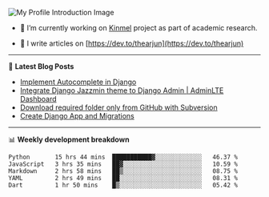 ![My Profile Introduction Image](https://i.ibb.co/tLFZ15Q/gh.png)

- 🔭 I’m currently working on [Kinmel](https://github.com/thearjun/kinmel) project as part of academic research.

- 📝 I write articles on [https://dev.to/thearjun](https://dev.to/thearjun)

-------

📕 **Latest Blog Posts**
<!-- BLOG-POST-LIST:START -->
- [Implement Autocomplete in Django](https://dev.to/thearjun/implement-autocomplete-in-django-3h20)
- [Integrate Django Jazzmin theme to Django Admin | AdminLTE Dashboard](https://dev.to/thearjun/integrate-django-jazzmin-theme-to-django-admin-adminlte-dashboard-5aao)
- [Download required folder only from GitHub with Subversion](https://dev.to/thearjun/download-required-folder-only-from-github-with-subversion-2gpc)
- [Create Django App and Migrations](https://dev.to/thearjun/create-django-app-and-migrations-1km8)
<!-- BLOG-POST-LIST:END -->

-------

📊 **Weekly development breakdown**
<!--START_SECTION:waka-->
```text
Python       15 hrs 44 mins  ███████████▓░░░░░░░░░░░░░   46.37 % 
JavaScript   3 hrs 35 mins   ██▓░░░░░░░░░░░░░░░░░░░░░░   10.59 % 
Markdown     2 hrs 58 mins   ██▒░░░░░░░░░░░░░░░░░░░░░░   08.75 % 
YAML         2 hrs 49 mins   ██░░░░░░░░░░░░░░░░░░░░░░░   08.31 % 
Dart         1 hr 50 mins    █▒░░░░░░░░░░░░░░░░░░░░░░░   05.42 % 
```
<!--END_SECTION:waka-->
<img src='https://profile-counter.glitch.me/thearjun/count.svg' width='0px'>
